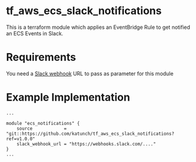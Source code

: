 tf_aws_ecs_slack_notifications
==============================
This is a terraform module which applies an EventBridge Rule to get notified an ECS Events in Slack.

# Requirements
You need a [Slack webhook](https://api.slack.com/messaging/webhooks) URL to pass as parameter for this module

# Example Implementation
```hcl
...

module "ecs_notifications" {
    source            = "git::https://github.com/katunch/tf_aws_ecs_slack_notifications?ref=v1.0.0"
    slack_webhook_url = "https://webhooks.slack.com/...."
}
...
```